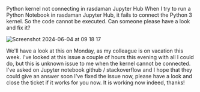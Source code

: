 Python kernel not connecting in rasdaman Jupyter Hub
When I try to run a Python Notebook in rasdaman Jupyter Hub, it fails to connect the Python 3 kernel. So the code cannot be executed. Can someone please have a look and fix it?

![Screenshot 2024-06-04 at 09 18 17](https://github.com/FAIRiCUBE/FAIRiCUBE-Hub-issue-tracker/assets/1943289/13a1e7ba-4a56-480c-8434-375b0db9d528)

We'll have a look at this on Monday, as my colleague is on vacation this week.
I've looked at this issue a couple of hours this evening with all I could do, but this is unknown issue to me when the kernel cannot be connected. I've asked on Jupyter notebook github / stackoverflow and I hope that they could give an answer soon   I've fixed the issue now, please have a look and close the ticket if it works for you now.
It is working now indeed, thanks!